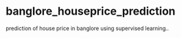 # banglore_houseprice_prediction

prediction of house price in banglore using supervised learning..
